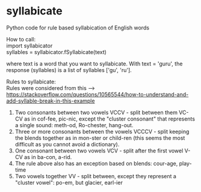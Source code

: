 # syllabicate
Python code for rule based syllabication of English words 

How to call:  
import syllabicator   
syllables = syllabicator.fSyllabicate(text)   

where text is a word that you want to syllabicate. With text = 'guru', the response (syllables) is a list of syllables ['gu', 'ru'].


Rules to syllabicate:   
Rules were considered from this --> https://stackoverflow.com/questions/10565544/how-to-understand-and-add-syllable-break-in-this-example 
1. Two consonants between two vowels VCCV - split between them VC-CV as in cof-fee, pic-nic, except the "cluster consonant" that represents a single sound: meth-od, Ro-chester, hang-out.  
2. Three or more consonants between the vowels VCCCV - split keeping the blends together as in mon-ster or child-ren (this seems the most difficult as you cannot avoid a dictionary).  
3. One consonant between two vowels VCV - split after the first vowel V-CV as in ba-con, a-rid. 
4. The rule above also has an exception based on blends: cour-age, play-time  
5. Two vowels together VV - split between, except they represent a "cluster vowel": po-em, but glacier, earl-ier  
